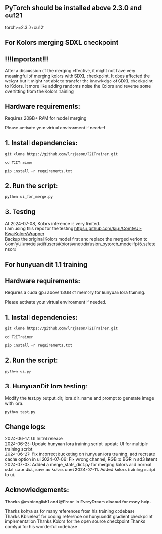 ## **PyTorch should be installed above 2.3.0 and cu121**
torch>=2.3.0+cu121

## For Kolors merging SDXL checkpoint
## **!!!Important!!!** 
After a discussion of the merging effective, it might not have very meaningful of merging kolors with SDXL checkpoint.
It does affected the weight but it might not able to transfer the knowledge of SDXL checkpoint to Kolors.
It more like adding randoms noise the Kolors and reverse some overfitting from the Kolors training.
## **Hardware requirements:** 
Requires 20GB+ RAM for model merging

Please activate your virtual environment if needed.
## **1. Install dependencies:**
```
git clone https://github.com/lrzjason/T2ITrainer.git

cd T2ITrainer

pip install -r requirements.txt
```
## **2. Run the script:**
```
python ui_for_merge.py
```

## **3. Testing**
At 2024-07-08, Kolors inference is very limited. \
I am using this repo for the testing https://github.com/kijai/ComfyUI-KwaiKolorsWrapper \
Backup the original Kolors model first and replace the merged verion to ComfyUI\models\diffusers\Kolors\unet\diffusion_pytorch_model.fp16.safetensors

## For hunyuan dit 1.1 training
## **Hardware requirements:** 
Requires a cuda gpu above 13GB of memory for hunyuan lora training.

Please activate your virtual environment if needed.
## **1. Install dependencies:**
```
git clone https://github.com/lrzjason/T2ITrainer.git

cd T2ITrainer

pip install -r requirements.txt
```
## **2. Run the script:**
```
python ui.py
```
## **3. HunyuanDit lora testing:**
Modify the test.py output_dir, lora_dir_name and prompt to generate image with lora.
```
python test.py
```

## **Change logs:**
2024-06-17: UI Initial release \
2024-06-25: Update hunyuan lora training script, update UI for multiple training script \
2024-06-27: Fix incorrect bucketing on hunyuan lora training, add recreate cache option in ui
2024-07-06: Fix wrong channel, RGB to BGR in sd3 latent
2024-07-08: Added a merge_state_dict.py for merging kolors and normal sdxl state dict, save as kolors unet
2024-07-11: Added kolors training script to ui.


## **Acknowledgements:**

Thanks @minienglish1 and @Freon in EveryDream discord for many help.

Thanks kohya ss for many references from his training codebase \
Thanks Kblueleaf for coding reference on hunyuandit gradient checkpoint implementation
Thanks Kolors for the open source checkpoint
Thanks comfyui for his wonderful codebase
